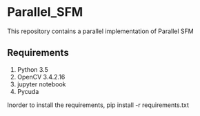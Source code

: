 # Parallel_SFM
This repository contains a parallel implementation of Parallel SFM

## Requirements
1. Python 3.5
2. OpenCV 3.4.2.16
3. jupyter notebook
4. Pycuda

Inorder to install the requirements, 
pip install -r requirements.txt

